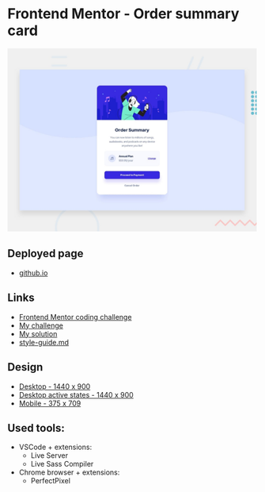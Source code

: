 # Frontend Mentor - Order summary card

![](./design/desktop-preview.jpg)

## Deployed page

- [github.io](#)

## Links

- [Frontend Mentor coding challenge](#)
- [My challenge](#)
- [My solution](#)
- [style-guide.md](./style-guide.md)

## Design

- [Desktop - 1440 x 900](./design/desktop-design.jpg)
- [Desktop active states - 1440 x 900](./design/active-states.jpg)
- [Mobile - 375 x 709](./design/mobile-design.jpg)

## Used tools:

- VSCode + extensions:
  - Live Server
  - Live Sass Compiler
- Chrome browser + extensions:
  - PerfectPixel
